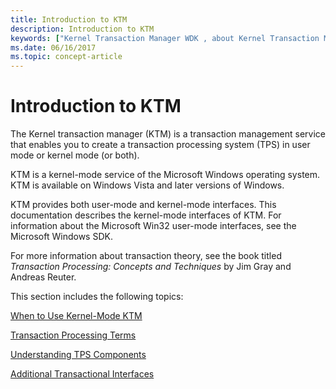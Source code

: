 ```yaml
---
title: Introduction to KTM
description: Introduction to KTM
keywords: ["Kernel Transaction Manager WDK , about Kernel Transaction Manager", "KTM WDK , about KTM", "transaction processing systems WDK KTM", "TPS WDK KTM"]
ms.date: 06/16/2017
ms.topic: concept-article
---
```


# Introduction to KTM


The Kernel transaction manager (KTM) is a transaction management service that enables you to create a transaction processing system (TPS) in user mode or kernel mode (or both).

KTM is a kernel-mode service of the Microsoft Windows operating system. KTM is available on Windows Vista and later versions of Windows.

KTM provides both user-mode and kernel-mode interfaces. This documentation describes the kernel-mode interfaces of KTM. For information about the Microsoft Win32 user-mode interfaces, see the Microsoft Windows SDK.

For more information about transaction theory, see the book titled *Transaction Processing: Concepts and Techniques* by Jim Gray and Andreas Reuter.

This section includes the following topics:

[When to Use Kernel-Mode KTM](when-to-use-kernel-mode-ktm.md)

[Transaction Processing Terms](transaction-processing-terms.md)

[Understanding TPS Components](understanding-tps-components.md)

[Additional Transactional Interfaces](additional-transactional-interfaces.md)

 

 




